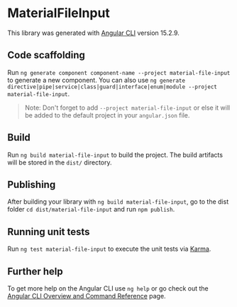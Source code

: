 # MaterialFileInput

This library was generated with [Angular CLI](https://github.com/angular/angular-cli) version 15.2.9.

## Code scaffolding

Run `ng generate component component-name --project material-file-input` to generate a new component. You can also use `ng generate directive|pipe|service|class|guard|interface|enum|module --project material-file-input`.
> Note: Don't forget to add `--project material-file-input` or else it will be added to the default project in your `angular.json` file. 

## Build

Run `ng build material-file-input` to build the project. The build artifacts will be stored in the `dist/` directory.

## Publishing

After building your library with `ng build material-file-input`, go to the dist folder `cd dist/material-file-input` and run `npm publish`.

## Running unit tests

Run `ng test material-file-input` to execute the unit tests via [Karma](https://karma-runner.github.io).

## Further help

To get more help on the Angular CLI use `ng help` or go check out the [Angular CLI Overview and Command Reference](https://angular.io/cli) page.
